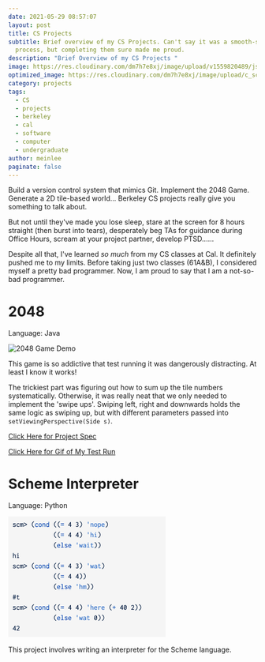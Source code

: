 ```yaml
---
date: 2021-05-29 08:57:07
layout: post
title: CS Projects
subtitle: Brief overview of my CS Projects. Can't say it was a smooth-sailing
  process, but completing them sure made me proud.
description: "Brief Overview of my CS Projects "
image: https://res.cloudinary.com/dm7h7e8xj/image/upload/v1559820489/js-code_n83m7a.jpg
optimized_image: https://res.cloudinary.com/dm7h7e8xj/image/upload/c_scale,w_380/v1559820489/js-code_n83m7a.jpg
category: projects
tags:
  - CS
  - projects
  - berkeley
  - cal
  - software
  - computer
  - undergraduate
author: meinlee
paginate: false
---
```

Build a version control system that mimics Git. Implement the 2048 Game. Generate a 2D tile-based world... Berkeley CS projects really give you something to talk about. 

But not until they've made you lose sleep, stare at the screen for 8 hours straight (then burst into tears),  desperately beg TAs for guidance during Office Hours, scream at your project partner, develop PTSD......

Despite all that, I've learned *so much* from my CS classes at Cal. It definitely pushed me to my limits. Before taking just two classes (61A&B), I considered myself a pretty bad programmer. Now, I am proud to say that I am a not-so-bad programmer.



# 2048 

Language: Java

![2048 Game Demo](https://sp21.datastructur.es/materials/proj/proj0/img/example-2048.gif "2048 Game Demo")

This game is so addictive that test running it was dangerously distracting. At least I know it works! 

The trickiest part was figuring out how to sum up the tile numbers systematically. Otherwise, it was really neat that we only needed to implement the 'swipe ups'. Swiping left, right and downwards holds the same logic as swiping up, but with different parameters passed into `setViewingPerspective(Side s)`.

[Click Here for Project Spec](https://sp21.datastructur.es/materials/proj/proj0/proj0)

[Click Here for Gif of My Test Run](https://media.giphy.com/media/tRnqwjV2qRtptJnqj6/giphy.gif)



# Scheme Interpreter

Language: Python

![Scheme interpreter](/assets/img/uploads/hi.png "Scheme interpreter")

This project involves writing an interpreter for the Scheme language.